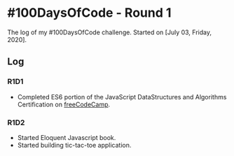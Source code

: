 # #100DaysOfCode - Round 1

The log of my #100DaysOfCode challenge. Started on [July 03, Friday, 2020].

## Log

### R1D1

- Completed ES6 portion of the JavaScript DataStructures and Algorithms Certification on [freeCodeCamp](https://www.freecodecamp.org).

### R1D2

- Started Eloquent Javascript book.
- Started building tic-tac-toe application.
